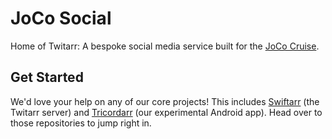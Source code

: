 JoCo Social
===========

Home of Twitarr: A bespoke social media service built for the [JoCo Cruise](https://jococruise.com).

Get Started
-----------

We'd love your help on any of our core projects! This includes [Swiftarr](https://github.com/jocosocial/swiftarr) (the Twitarr server) 
and [Tricordarr](https://github.com/jocosocial/tricordarr) (our experimental Android app). Head over to those repositories to jump right in.

